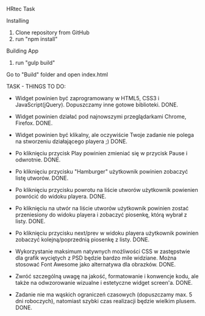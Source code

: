 HRtec Task
 
Installing

1) Clone repository from GitHub
2) run "npm install"

Building App
1) run "gulp build"

Go to "Build" folder and open index.html




TASK - THINGS TO DO:
* Widget powinien być zaprogramowany w HTML5, CSS3 i JavaScript(jQuery). Dopuszczamy inne gotowe biblioteki.
DONE.

* Widget powinien działać pod najnowszymi przeglądarkami Chrome, Firefox.
DONE.

* Widget powinien być klikalny, ale oczywiście Twoje zadanie nie polega na stworzeniu działającego playera ;)
DONE.

* Po kliknięciu przycisk Play powinien zmieniać się w przycisk Pause i odwrotnie.
DONE.

* Po kliknięciu przycisku "Hamburger" użytkownik powinien zobaczyć listę utworów.
DONE.

* Po kliknięciu przycisku powrotu na liście utworów użytkownik powienien powrócić do widoku playera.
DONE.

* Po kliknięciu na utwór na liście utworów użytkownik powinien zostać przeniesiony do widoku playera i zobaczyć piosenkę, którą wybrał z listy.
DONE.

* Po kliknięciu przycisku next/prev w widoku playera użytkownik powinien zobaczyć kolejną/poprzednią piosenkę z listy.
DONE.

* Wykorzystanie maksimum natywnych możliwości CSS w zastępstwie dla grafik wyciętych z PSD będzie bardzo mile widziane. Można stosować Font Awesome jako alternatywa dla obrazków.
DONE.

* Zwróć szczególną uwagę na jakość, formatowanie i konwencje kodu, ale także na odwzorowanie wizualne i estetyczne widget screen'a.
DONE.

* Zadanie nie ma wąskich ograniczeń czasowych (dopuszczamy max. 5 dni roboczych), natomiast szybki czas realizacji będzie wielkim plusem.
DONE.